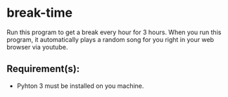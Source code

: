 # break-time
Run this program to get a break every hour for 3 hours. When you run this program, it automatically plays a random song for you right in your web browser via youtube.

## Requirement(s):
* Pyhton 3 must be installed on you machine.
